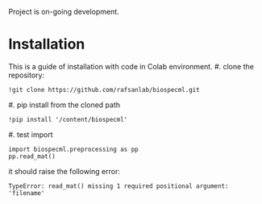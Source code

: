 Project is on-going development.

# Installation
This is a guide of installation with code in Colab environment.
#. clone the repository:
```
!git clone https://github.com/rafsanlab/biospecml.git
```
#. pip install from the cloned path
```
!pip install '/content/biospecml'
```
#. test import
```
import biospecml.preprocessing as pp
pp.read_mat()
```
it should raise the following error:
```
TypeError: read_mat() missing 1 required positional argument: 'filename'
```
